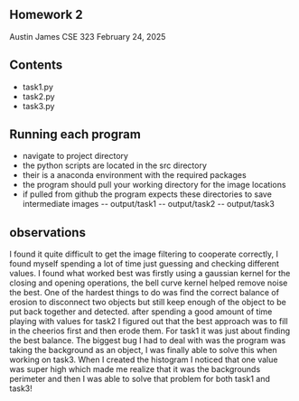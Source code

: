 ## Homework 2
Austin James
CSE 323
February 24, 2025

## Contents
 - task1.py
 - task2.py
 - task3.py

## Running each program
 - navigate to project directory
 - the python scripts are located in the src directory
 - their is a anaconda environment with the required packages
 - the program should pull your working directory for the image locations
 - if pulled from github the program expects these directories to save intermediate images
 -- output/task1
 -- output/task2
 -- output/task3

## observations
I found it quite difficult to get the image filtering to cooperate correctly, I found myself spending a lot of time just guessing and checking different values.  I found what worked best was firstly using a gaussian kernel for the closing and opening operations, the bell curve kernel helped remove noise the best.  One of the hardest things to do was find the correct balance of erosion to disconnect two objects but still keep enough of the object to be put back together and detected.  after spending a good amount of time playing with values for task2 I figured out that the best approach was to fill in the cheerios first and then erode them.  For task1 it was just about finding the best balance.  The biggest bug I had to deal with was the program was taking the background as an object, I was finally able to solve this when working on task3.  When I created the histogram I noticed that one value was super high which made me realize that it was the backgrounds perimeter and then I was able to solve that problem for both task1 and task3!